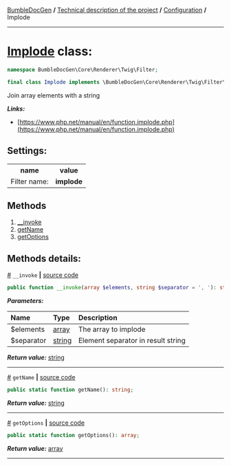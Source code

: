 [BumbleDocGen](/docs/README.md) **/**
[Technical description of the project](/docs/tech/readme.md) **/**
[Configuration](/docs/tech/01_configuration.md) **/**
Implode

---


# [Implode](https://github.com/bumble-tech/bumble-doc-gen/blob/master/src/Core/Renderer/Twig/Filter/Implode.php#L10) class:

```php
namespace BumbleDocGen\Core\Renderer\Twig\Filter;

final class Implode implements \BumbleDocGen\Core\Renderer\Twig\Filter\CustomFilterInterface
```
Join array elements with a string

***Links:***
- [https://www.php.net/manual/en/function.implode.php](https://www.php.net/manual/en/function.implode.php)


<h2>Settings:</h2>

<table>
    <tr>
        <th>name</th>
        <th>value</th>
    </tr>
    <tr>
        <td>Filter name:</td>
        <td><b>implode</b></td>
    </tr>
</table>

## Methods

1. [__invoke](#m-invoke) 
1. [getName](#mgetname) 
1. [getOptions](#mgetoptions) 

## Methods details:

<a name="m-invoke" href="#m-invoke">#</a> `__invoke`  **|** [source code](https://github.com/bumble-tech/bumble-doc-gen/blob/master/src/Core/Renderer/Twig/Filter/Implode.php#L17)
```php
public function __invoke(array $elements, string $separator = ', '): string;
```

***Parameters:***

| Name | Type | Description |
|:-|:-|:-|
$elements | [array](https://www.php.net/manual/en/language.types.array.php) | The array to implode |
$separator | [string](https://www.php.net/manual/en/language.types.string.php) | Element separator in result string |

***Return value:*** [string](https://www.php.net/manual/en/language.types.string.php)

---

<a name="mgetname" href="#mgetname">#</a> `getName`  **|** [source code](https://github.com/bumble-tech/bumble-doc-gen/blob/master/src/Core/Renderer/Twig/Filter/Implode.php#L22)
```php
public static function getName(): string;
```

***Return value:*** [string](https://www.php.net/manual/en/language.types.string.php)

---

<a name="mgetoptions" href="#mgetoptions">#</a> `getOptions`  **|** [source code](https://github.com/bumble-tech/bumble-doc-gen/blob/master/src/Core/Renderer/Twig/Filter/Implode.php#L27)
```php
public static function getOptions(): array;
```

***Return value:*** [array](https://www.php.net/manual/en/language.types.array.php)

---
